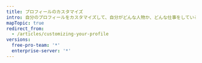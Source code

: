 ```yaml
---
title: プロフィールのカスタマイズ
intro: 自分のプロフィールをカスタマイズして、自分がどんな人物か、どんな仕事をしているのか、他の人によりよく知ってもらうことができます。
mapTopic: true
redirect_from:
  - /articles/customizing-your-profile
versions:
  free-pro-team: '*'
  enterprise-server: '*'
---
```


